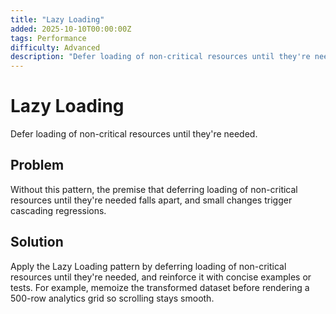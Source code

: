```yaml
---
title: "Lazy Loading"
added: 2025-10-10T00:00:00Z
tags: Performance
difficulty: Advanced
description: "Defer loading of non-critical resources until they're needed."
---
```

# Lazy Loading

Defer loading of non-critical resources until they're needed.

## Problem

Without this pattern, the premise that deferring loading of non-critical resources until they're needed falls apart, and small changes trigger cascading regressions.

## Solution

Apply the Lazy Loading pattern by deferring loading of non-critical resources until they're needed, and reinforce it with concise examples or tests. For example, memoize the transformed dataset before rendering a 500-row analytics grid so scrolling stays smooth.
